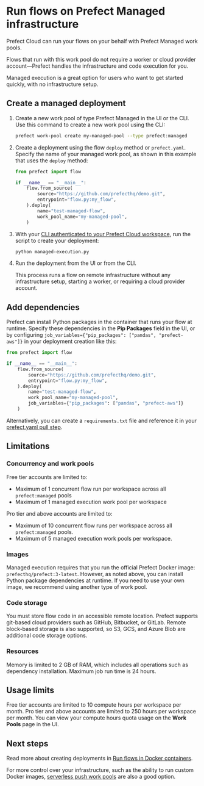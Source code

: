 # Run flows on Prefect Managed infrastructure

<span class="badge cloud"></span> Prefect Cloud can run your flows on your behalf with Prefect Managed work pools.

Flows that run with this work pool do not require a worker or cloud provider 
account—Prefect handles the infrastructure and code execution for you.

Managed execution is a great option for users who want to get started quickly, with no infrastructure setup.

## Create a managed deployment

1. Create a new work pool of type Prefect Managed in the UI or the CLI.
   Use this command to create a new work pool using the CLI:

   ```bash
   prefect work-pool create my-managed-pool --type prefect:managed
   ```

1. Create a deployment using the flow `deploy` method or `prefect.yaml`.
   Specify the name of your managed work pool, as shown in this example that uses the `deploy` method:

   ```python managed-execution.py
   from prefect import flow

   if __name__ == "__main__":
       flow.from_source(
           source="https://github.com/prefecthq/demo.git",
           entrypoint="flow.py:my_flow",
       ).deploy(
           name="test-managed-flow",
           work_pool_name="my-managed-pool",
       )
   ```

1. With your [CLI authenticated to your Prefect Cloud workspace](https://docs.prefect.io/v3/manage/cloud/manage-users/api-keys/), run the script to create your deployment:

   ```bash
   python managed-execution.py
   ```

1. Run the deployment from the UI or from the CLI.

   This process runs a flow on remote infrastructure without any infrastructure setup, starting a worker, or requiring a cloud provider account.

## Add dependencies

Prefect can install Python packages in the container that runs your flow at runtime.
Specify these dependencies in the **Pip Packages** field in the UI, or by configuring 
`job_variables={"pip_packages": ["pandas", "prefect-aws"]}` in your deployment creation like this:

```python
from prefect import flow

if __name__ == "__main__":
    flow.from_source(
        source="https://github.com/prefecthq/demo.git",
        entrypoint="flow.py:my_flow",
    ).deploy(
        name="test-managed-flow",
        work_pool_name="my-managed-pool",
        job_variables={"pip_packages": ["pandas", "prefect-aws"]}
    )
```

Alternatively, you can create a `requirements.txt` file and reference it in your [prefect.yaml pull step](https://docs.prefect.io/v3/deploy/infrastructure-concepts/prefect-yaml#utility-steps).

## Limitations

### Concurrency and work pools

Free tier accounts are limited to:

- Maximum of 1 concurrent flow run per workspace across all `prefect:managed` pools
- Maximum of 1 managed execution work pool per workspace

Pro tier and above accounts are limited to:

- Maximum of 10 concurrent flow runs per workspace across all `prefect:managed` pools.
- Maximum of 5 managed execution work pools per workspace.

### Images

Managed execution requires that you run the official Prefect Docker image: `prefecthq/prefect:3-latest`. 
However, as noted above, you can install Python package dependencies at runtime. 
If you need to use your own image, we recommend using another type of work pool.

### Code storage

You must store flow code in an accessible remote location.
Prefect supports git-based cloud providers such as GitHub, Bitbucket, or GitLab.
Remote block-based storage is also supported, so S3, GCS, and Azure Blob are additional code storage options.

### Resources

Memory is limited to 2 GB of RAM, which includes all operations such as dependency installation. 
Maximum job run time is 24 hours.

## Usage limits

Free tier accounts are limited to 10 compute hours per workspace per month. 
Pro tier and above accounts are limited to 250 hours per workspace per month. 
You can view your compute hours quota usage on the **Work Pools** page in the UI.

## Next steps

Read more about creating deployments in [Run flows in Docker containers](https://docs.prefect.io/v3/deploy/infrastructure-examples/docker/).

For more control over your infrastructure, such as the ability to run 
custom Docker images, [serverless push work pools](https://docs.prefect.io/v3/deploy/infrastructure-examples/serverless/) 
are also a good option.
